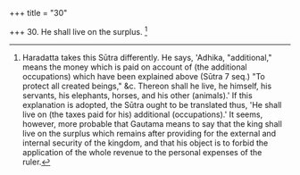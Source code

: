 +++
title = "30"

+++
30. He shall live on the surplus. [^21] 


[^21]:  Haradatta takes this Sūtra differently. He says, 'Adhika, "additional," means the money which is paid on account of (the additional occupations) which have been explained above (Sūtra 7 seq.) "To protect all created beings," &c. Thereon shall he live, he himself, his servants, his elephants, horses, and his other (animals).' If this explanation is adopted, the Sūtra ought to be translated thus, 'He shall live on (the taxes paid for his) additional (occupations).' It seems, however, more probable that Gautama means to say that the king shall live on the surplus which remains after providing for the external and internal security of the kingdom, and that his object is to forbid the application of the whole revenue to the personal expenses of the ruler.
